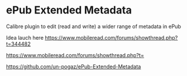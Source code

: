 # ePub  Extended Metadata

Calibre plugin to edit (read and write) a wider range of metadata in ePub

Idea lauch here https://www.mobileread.com/forums/showthread.php?t=344482

https://www.mobileread.com/forums/showthread.php?t=

https://github.com/un-pogaz/ePub-Extended-Metadata